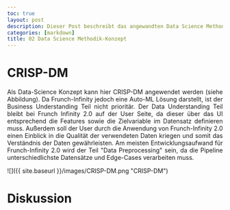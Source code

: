 ```yaml
---
toc: true
layout: post
description: Dieser Post beschreibt das angewandten Data Science Methodik-Konzept für Frunch Infinity 2.0
categories: [markdown]
title: 02 Data Science Methodik-Konzept
---
```


# CRISP-DM
<p style="text-align: justify;">Als Data-Science Konzept kann hier CRISP-DM angewendet werden (siehe Abbildung). Da Frunch-Infinity jedoch eine Auto-ML Lösung darstellt, ist der Business Understanding Teil nicht prioritär. Der Data Understanding Teil bleibt bei Frunch Infinity 2.0 auf der User Seite, da dieser über das UI entsprechend die Features sowie die Zielvariable im Datensatz definieren muss. Außerdem soll der User durch die Anwendung von Frunch-Infinity 2.0 einen Einblick in die Qualität der verwendeten Daten kriegen und somit das Verständnis der Daten gewährleisten. Am meisten Entwicklungsaufwand für Frunch-Infinity 2.0 wird der Teil "Data Preprocessing" sein, da die Pipeline unterschiedlichste Datensätze und Edge-Cases verarbeiten muss.</p>

![]({{ site.baseurl }}/images/CRISP-DM.png "CRISP-DM")


# Diskussion


